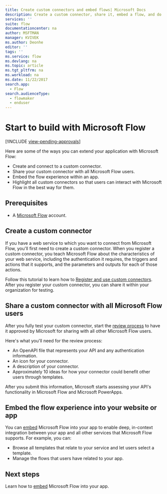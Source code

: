 ```yaml
---
title: Create custom connectors and embed flows| Microsoft Docs
description: Create a custom connector, share it, embed a flow, and do much more.
services: ''
suite: flow
documentationcenter: na
author: MSFTMAN
manager: KVIVEK
ms.author: Deonhe
editor: ''
tags: ''
ms.service: flow
ms.devlang: na
ms.topic: article
ms.tgt_pltfrm: na
ms.workload: na
ms.date: 11/22/2017
search.app: 
  - Flow
search.audienceType: 
  - flowmaker
  - enduser
---
```

# Start to build with Microsoft Flow
[!INCLUDE [view-pending-approvals](includes/cc-rebrand.md)]

Here are some of the ways you can extend your application with Microsoft Flow:

* Create and connect to a custom connector.
* Share your custom connector with all Microsoft Flow users.
* Embed the flow experience within an app.
* Highlight all custom connectors so that users can interact with Microsoft Flow in the best way for them.

## Prerequisites

* A [Microsoft Flow](https://flow.microsoft.com) account.

## Create a custom connector

If you have a web service to which you want to connect from Microsoft Flow, you'll first need to create a custom connector. When you register a custom connector, you teach Microsoft Flow about the characteristics of your web service, including the authentication it requires, the triggers and actions that it supports, and the parameters and outputs for each of those actions.

Follow this tutorial to learn how to [Register and use custom connectors](https://powerapps.microsoft.com/tutorials/register-custom-api/). After you register your custom connector, you can share it within your organization for testing.

## Share a custom connector with all Microsoft Flow users

After you fully test your custom connector, start the [review process](https://flow.microsoft.com/blog/calling-all-saas-apps-now-you-can-build-your-own-connector-for-flow-and-logic-apps/) to have it approved by Microsoft for sharing with all other Microsoft Flow users.

Here's what you'll need for the review process:

* An OpenAPI file that represents your API and any authentication information.
* An icon for your connector.
* A description of your connector.
* Approximately 10 ideas for how your connector could benefit other users through templates.

After you submit this information, Microsoft starts assessing your API's functionality in Microsoft Flow and Microsoft PowerApps.

## Embed the flow experience into your website or app

You can [embed](developer/embed-flow-dev.md) Microsoft Flow into your app to enable deep, in-context integration between your app and all other services that Microsoft Flow supports. For example, you can:

* Browse all templates that relate to your service and let users select a template.
* Manage the flows that users have related to your app.

## Next steps

Learn how to [embed](developer/embed-flow-dev.md) Microsoft Flow into your app.
